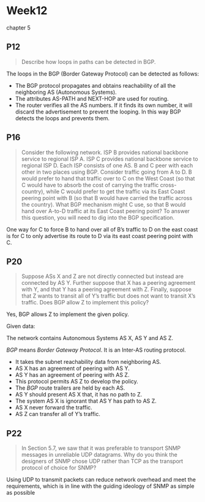 # Week12 

chapter 5

## P12

> Describe how loops in paths can be detected in BGP.

The loops in the BGP (Border Gateway Protocol) can be detected as follows:

- The BGP protocol propagates and obtains reachability of all the neighboring AS (Autonomous Systems).
- The attributes AS-PATH and NEXT-HOP are used for routing.
- The router verifies all the AS numbers. If it finds its own number, it will discard the advertisement to prevent the looping. In this way BGP detects the loops and prevents them.

## P16

> Consider the following network. ISP B provides national backbone service to regional ISP A. ISP C provides national backbone service to regional ISP D. Each ISP consists of one AS. B and C peer with each other in two places using BGP. Consider traffic going from A to D. B would prefer to hand that traffic over to C on the West Coast (so that C would have to absorb the cost of carrying the traffic cross-country), while C would prefer to get the traffic via its East Coast peering point with B (so that B would have carried the traffic across the country). What BGP mechanism might C use, so that B would hand over A-to-D traffic at its East Coast peering point? To answer this question, you will need to dig into the BGP specification.

One way for C to force B to hand over all of B’s traffic to D on the east coast is for C to only advertise its route to D via its east coast peering point with C.



## P20

> Suppose ASs X and Z are not directly connected but instead are connected by AS Y. Further suppose that X has a peering agreement with Y, and that Y has a peering agreement with Z. Finally, suppose that Z wants to transit all of Y’s traffic but does not want to transit X’s traffic. Does BGP allow Z to implement this policy?

Yes, BGP allows Z to implement the given policy.

Given data:

The network contains Autonomous Systems AS X, AS Y and AS Z.

*BGP* means  *Border Gateway Protocol*.  It is an Inter-AS routing protocol.

- It takes the subnet reachability data from neighboring AS.
- AS X has an agreement of peering with AS Y.
- AS Y has an agreement of peering with AS Z.
- This protocol permits AS Z to develop the policy.
- The *BGP* route trailers are held by each AS.
- AS Y should present AS X that, it has no path to Z.
- The system AS X is ignorant that AS Y has path to AS Z.
- AS X never forward the traffic.
- AS Z can transfer all of Y’s traffic.

## P22

> In Section 5.7, we saw that it was preferable to transport SNMP messages in unreliable UDP datagrams. Why do you think the designers of SNMP chose UDP rather than TCP as the transport protocol of choice for SNMP?

Using UDP to transmit packets can reduce network overhead and meet the requirements, which is in line with the guiding ideology of SNMP as simple as possible